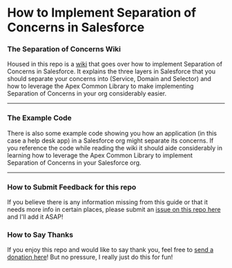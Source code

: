 # How to Implement Separation of Concerns in Salesforce

### The Separation of Concerns Wiki  

Housed in this repo is a <a href="https://github.com/Coding-With-The-Force/Salesforce_Separation_Of_Concerns/wiki" target="_blank">wiki</a> that goes over how to implement Separation of Concerns in Salesforce. It explains the three layers in Salesforce that you should separate your concerns into (Service, Domain and Selector) and how to leverage the Apex Common Library to make implementing Separation of Concerns in your org considerably easier.

***

### The Example Code

There is also some example code showing you how an application (in this case a help desk app) in a Salesforce org might separate its concerns. If you reference the code while reading the wiki it should aide considerably in learning how to leverage the Apex Common Library to implement Separation of Concerns in your Salesforce org.  

***

### How to Submit Feedback for this repo

If you believe there is any information missing from this guide or that it needs more info in certain places, please submit an [issue on this repo here](https://github.com/Coding-With-The-Force/Salesforce-Separation-Of-Concerns-And-The-Apex-Common-Library/issues) and I'll add it ASAP!  

### How to Say Thanks  

If you enjoy this repo and would like to say thank you, feel free to [send a donation here](https://www.paypal.com/donate?business=RNHEF8ZWKKLDG&currency_code=USD)! But no pressure, I really just do this for fun!
